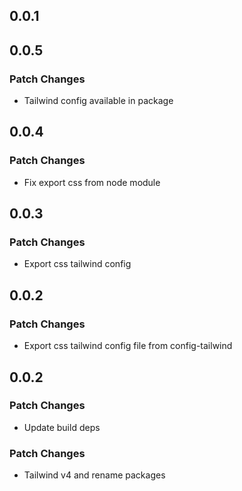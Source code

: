 ## 0.0.1

## 0.0.5

### Patch Changes

- Tailwind config available in package

## 0.0.4

### Patch Changes

- Fix export css from node module

## 0.0.3

### Patch Changes

- Export css tailwind config

## 0.0.2

### Patch Changes

- Export css tailwind config file from config-tailwind

## 0.0.2

### Patch Changes

- Update build deps

### Patch Changes

- Tailwind v4 and rename packages
